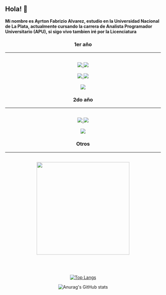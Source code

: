 ## Hola! :wave:

**Mi nombre es Ayrton Fabrizio Alvarez, estudio en la Universidad Nacional de La Plata, actualmente cursando 
la carrera de Analista Programador Universitario (APU), si sigo vivo tambien iré por la Licenciatura**

<h3 align="center"><strong>1er año</strong></h3>
<hr>
<br>
<div align="center">
<a href="https://github.com/AyrtonFabrizioAlvarez/Programacion-Concurrente">
  <img src="https://github-readme-stats.vercel.app/api/pin/?username=AyrtonFabrizioAlvarez&repo=Programacion-Concurrente&theme=tokyonight" />
</a>
<a href="https://github.com/AyrtonFabrizioAlvarez/Programacion-Orientada-Objetos">
  <img src="https://github-readme-stats.vercel.app/api/pin/?username=AyrtonFabrizioAlvarez&repo=Programacion-Orientada-Objetos&theme=tokyonight" />
</a>
<br><br>
<a href="https://github.com/AyrtonFabrizioAlvarez/Programacion-Imperativa-">
  <img src="https://github-readme-stats.vercel.app/api/pin/?username=AyrtonFabrizioAlvarez&repo=Programacion-Imperativa-&theme=tokyonight" />
</a>
<a href="https://github.com/AyrtonFabrizioAlvarez/Conceptos-De-Algoritmos-Datos-y-Programas">
  <img src="https://github-readme-stats.vercel.app/api/pin/?username=AyrtonFabrizioAlvarez&repo=Conceptos-De-Algoritmos-Datos-y-Programas&theme=tokyonight" />
</a>
<br><br>
<a href="https://github.com/AyrtonFabrizioAlvarez/Lenguaje-Ensamblador">
  <img src="https://github-readme-stats.vercel.app/api/pin/?username=AyrtonFabrizioAlvarez&repo=Lenguaje-Ensamblador&theme=tokyonight" />
</a>
<div/>

<h3 align="center"><strong>2do año</strong></h3>
<hr>
<br>
<div align="center">
<a href="https://github.com/AyrtonFabrizioAlvarez/Seminario-Python">
  <img src="https://github-readme-stats.vercel.app/api/pin/?username=AyrtonFabrizioAlvarez&repo=Seminario-Python&theme=tokyonight" />
</a>
<a href="https://github.com/AyrtonFabrizioAlvarez/Algoritmos-y-Estructuras-de-Datos-AyED-">
  <img src="https://github-readme-stats.vercel.app/api/pin/?username=AyrtonFabrizioAlvarez&repo=Algoritmos-y-Estructuras-de-Datos-AyED-&theme=tokyonight" />
</a>
<br><br>
<a href="https://github.com/AyrtonFabrizioAlvarez/Fundamentos-de-Organizacion-de-Datos">
  <img src="https://github-readme-stats.vercel.app/api/pin/?username=AyrtonFabrizioAlvarez&repo=Fundamentos-de-Organizacion-de-Datos&theme=tokyonight" /> 
</a>
<div/>

<h3 align="center"><strong>Otros</strong></h3>
<hr>
<br>
<a href="https://github.com/AyrtonFabrizioAlvarez/Currency-Converter">
  <img align="center" width=300px src="https://github-readme-stats.vercel.app/api/pin/?username=AyrtonFabrizioAlvarez&repo=Currency-Converter&theme=tokyonight" />
</a>
<br><br><br><br>

[![Top Langs](https://github-readme-stats.vercel.app/api/top-langs/?username=AyrtonFabrizioAlvarez&theme=tokyonight&layout=compact)](https://github.com/anuraghazra/github-readme-stats)


![Anurag's GitHub stats](https://github-readme-stats.vercel.app/api?username=AyrtonFabrizioAlvarez&show_icons=true&theme=tokyonight&hide=prs,contribs)


